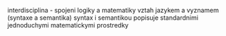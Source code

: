 interdisciplina - spojeni logiky a matematiky
vztah jazykem a vyznamem (syntaxe a semantika)
syntax i semantikou popisuje standardnimi jednoduchymi matematickymi prostredky

